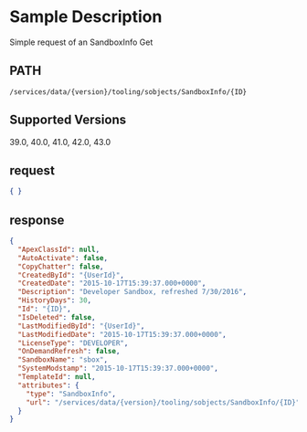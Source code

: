 # Sample Description
Simple request of an SandboxInfo Get

## PATH
```
/services/data/{version}/tooling/sobjects/SandboxInfo/{ID}
```
## Supported Versions
39.0, 40.0, 41.0, 42.0, 43.0

## request
 ```json
 { }

```
## response
```json
{
  "ApexClassId": null,
  "AutoActivate": false,
  "CopyChatter": false,
  "CreatedById": "{UserId}",
  "CreatedDate": "2015-10-17T15:39:37.000+0000",
  "Description": "Developer Sandbox, refreshed 7/30/2016",
  "HistoryDays": 30,
  "Id": "{ID}",
  "IsDeleted": false,
  "LastModifiedById": "{UserId}",
  "LastModifiedDate": "2015-10-17T15:39:37.000+0000",
  "LicenseType": "DEVELOPER",
  "OnDemandRefresh": false,
  "SandboxName": "sbox",
  "SystemModstamp": "2015-10-17T15:39:37.000+0000",
  "TemplateId": null,
  "attributes": {
    "type": "SandboxInfo",
    "url": "/services/data/{version}/tooling/sobjects/SandboxInfo/{ID}"
  }
}
```
